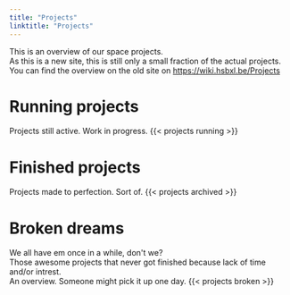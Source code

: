 ```yaml
---
title: "Projects"
linktitle: "Projects"
---
```



This is an overview of our space projects.  
As this is a new site, this is still only a small fraction of the actual projects.  
You can find the overview on the old site on https://wiki.hsbxl.be/Projects

# Running projects
Projects still active. Work in progress.
{{< projects running >}}

# Finished projects
Projects made to perfection. Sort of.
{{< projects archived >}}

# Broken dreams
We all have em once in a while, don't we?  
Those awesome projects that never got finished because lack of time and/or intrest.  
An overview. Someone might pick it up one day.
{{< projects broken >}}